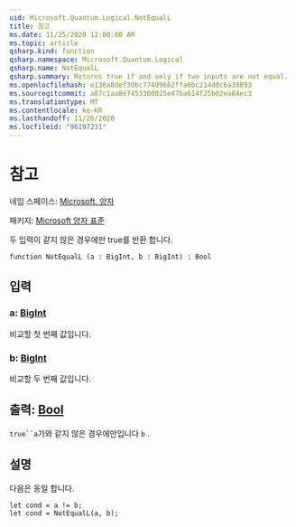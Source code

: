 ```yaml
---
uid: Microsoft.Quantum.Logical.NotEqualL
title: 참고
ms.date: 11/25/2020 12:00:00 AM
ms.topic: article
qsharp.kind: function
qsharp.namespace: Microsoft.Quantum.Logical
qsharp.name: NotEqualL
qsharp.summary: Returns true if and only if two inputs are not equal.
ms.openlocfilehash: e138a8def30bc77499662ffa6bc214d0c6a38893
ms.sourcegitcommit: a87c1aa8e7453360025e47ba614f25b02ea84ec3
ms.translationtype: MT
ms.contentlocale: ko-KR
ms.lasthandoff: 11/26/2020
ms.locfileid: "96197231"
---
```

# <a name="notequall-function"></a>참고

네임 스페이스: [Microsoft. 양자](xref:Microsoft.Quantum.Logical)

패키지: [Microsoft 양자 표준](https://nuget.org/packages/Microsoft.Quantum.Standard)


두 입력이 같지 않은 경우에만 true를 반환 합니다.

```qsharp
function NotEqualL (a : BigInt, b : BigInt) : Bool
```


## <a name="input"></a>입력

### <a name="a--bigint"></a>a: [BigInt](xref:microsoft.quantum.lang-ref.bigint)

비교할 첫 번째 값입니다.


### <a name="b--bigint"></a>b: [BigInt](xref:microsoft.quantum.lang-ref.bigint)

비교할 두 번째 값입니다.



## <a name="output--bool"></a>출력: [Bool](xref:microsoft.quantum.lang-ref.bool)

`true``a`가와 같지 않은 경우에만입니다 `b` .

## <a name="remarks"></a>설명

다음은 동일 합니다.

```Q#
let cond = a != b;
let cond = NotEqualL(a, b);
```